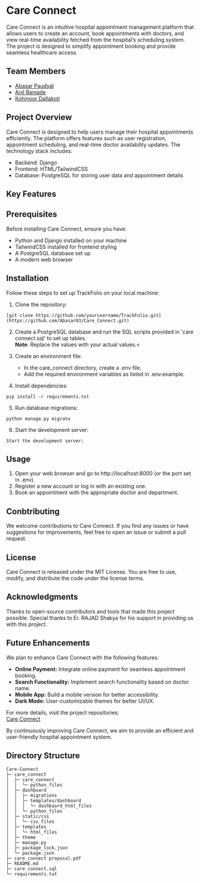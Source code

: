 # Care Connect
Care Connect is an intuitive hospital appointment management platform that allows users to create an account, book appointments with doctors, and view real-time availability fetched from the hospital’s scheduling system. The project is designed to simplify appointment booking and provide seamless healthcare access.

## Team Members
- [Abasar Paudyal](https://github.com/Abasar03)
- [Anil Banjade](https://github.com/Anil-Banjade)
- [Kohinoor Dallakoti](https://github.com/unpredictable-thing)

## Project Overview
Care Connect is designed to help users manage their hospital appointments efficiently. The platform offers features such as user registration, appointment scheduling, and real-time doctor availability updates. The technology stack includes:<br>

- Backend: Django
- Frontend: HTML/TailwindCSS
- Database: PostgreSQL for storing user data and appointment details

## Key Features

## Prerequisites
Before installing Care Connect, ensure you have:

- Python and Django installed on your machine
- TailwindCSS installed for frontend styling
- A PostgreSQL database set up
- A modern web browser

## Installation
Follow these steps to set up TrackFolio on your local machine:
1. Clone the repository:
```
[git clone https://github.com/yourusername/TrackFolio.git](https://github.com/Abasar03/Care_Connect.git)
```
2. Create a PostgreSQL database and run the SQL scripts provided in 'care connect.sql' to set up tables.<br>
**Note**: Replace the values with your actual values.<

3. Create an environment file:
    - In the care_connect directory, create a .env file.
    - Add the required environment variables as listed in .env.example.  

4. Install dependencies:
```
pip install -r requirements.txt
```

5. Run database migrations:
```
python manage.py migrate
```

6. Start the development server:
```
Start the development server:
```

## Usage
1. Open your web browser and go to http://localhost:8000 (or the port set in .env).
2. Register a new account or log in with an existing one.
3. Book an appointment with the appropriate doctor and department.

## Conbtributing
We welcome contributions to Care Connect. If you find any issues or have suggestions for improvements, feel free to open an issue or submit a pull request.

## License
Care Connect is released under the MIT License. You are free to use, modify, and distribute the code under the license terms.

## Acknowledgments
Thanks to open-source contributors and tools that made this project possible.
Special thanks to Er. RAJAD Shakya for his support in providing us with this project.

## Future Enhancements
We plan to enhance Care Connect with the following features:

- **Online Payment:** Integrate online payment for seamless appointment booking.
- **Search Functionality:** Implement search functionality based on doctor name.
- **Mobile App:** Build a mobile version for better accessibility.
- **Dark Mode:** User-customizable themes for better UI/UX.

For more details, visit the project repositories:<br>
[Care Connect](https://github.com/Abasar03/Care-Connect/tree/main/care_connect)

By continuously improving Care Connect, we aim to provide an efficient and user-friendly hospital appointment system.
## Directory Structure
```
Care-Connect
├─ care_connect
│  ├─ care_connect
│  │  └─ python_files
│  ├─ dashboard
│  │  ├─ migrations
│  │  ├─ templates/dashboard
│  │  │  └─ dashbaord_html_files
│  │  └─ python_files
│  ├─ static/css
│  │  └─ css_files
│  ├─ templates
│  │  └─ html_files
│  ├─ theme
│  ├─ manage.py
│  ├─ package_lock.json
│  └─ package.json
├─ care connect proposal.pdf
├─ README.md
├─ care connect.sql
└─ requirements.txt
```
 
